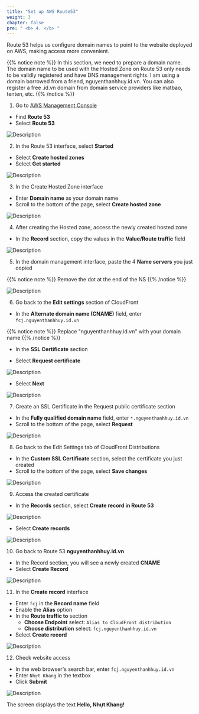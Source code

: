```yaml
---
title: "Set up AWS Route53"
weight: 3 
chapter: false
pre: " <b> 4. </b> "
---
```


Route 53 helps us configure domain names to point to the website deployed on AWS, making access more convenient.

{{% notice note %}}
In this section, we need to prepare a domain name. The domain name to be used with the Hosted Zone on Route 53 only needs to be validly registered and have DNS management rights.
I am using a domain borrowed from a friend, nguyenthanhhuy.id.vn. You can also register a free .id.vn domain from domain service providers like matbao, tenten, etc.
{{% /notice %}}

1. Go to [AWS Management Console](https://aws.amazon.com/console/)
- Find **Route 53**
- Select **Route 53**

![Description](/images/4/4.1.png)

2. In the Route 53 interface, select **Started**
- Select **Create hosted zones**
- Select **Get started**

![Description](/images/4/4.2.png)

3. In the Create Hosted Zone interface

- Enter **Domain name** as your domain name
- Scroll to the bottom of the page, select **Create hosted zone**

![Description](/images/4/4.3.png)

4. After creating the Hosted zone, access the newly created hosted zone
- In the **Record** section, copy the values in the **Value/Route traffic** field

![Description](/images/4/4.4.png)

5. In the domain management interface, paste the 4 **Name servers** you just copied

{{% notice note %}}
Remove the dot at the end of the NS
{{% /notice %}}

![Description](/images/4/4.5.png)

6. Go back to the **Edit settings** section of CloudFront
- In the **Alternate domain name (CNAME)** field, enter `fcj.nguyenthanhhuy.id.vn`

{{% notice note %}}
Replace "nguyenthanhhuy.id.vn" with your domain name
{{% /notice %}}

- In the **SSL Certificate** section
+ Select **Request certificate**

![Description](/images/4/4.6.png)

+ Select **Next**

![Description](/images/4/4.7.png)

7. Create an SSL Certificate in the Request public certificate section
- In the **Fully qualified domain name** field, enter `*.nguyenthanhhuy.id.vn`
- Scroll to the bottom of the page, select **Request**

![Description](/images/4/4.8.png)

8. Go back to the Edit Settings tab of CloudFront Distributions
- In the **Custom SSL Certificate** section, select the certificate you just created
- Scroll to the bottom of the page, select **Save changes**

![Description](/images/4/4.12.png)

9. Access the created certificate
- In the **Records** section, select **Create record in Route 53**

![Description](/images/4/4.9.png)

- Select **Create records**

![Description](/images/4/4.10.png)

10. Go back to Route 53 **nguyenthanhhuy.id.vn**
- In the Record section, you will see a newly created **CNAME**
- Select **Create Record**

![Description](/images/4/4.11.png)

11. In the **Create record** interface
- Enter `fcj` in the **Record name** field
- Enable the **Alias** option
- In the **Route traffic to** section
    + **Choose Endpoint** select: `Alias to CloudFront distribution`
    + **Choose distribution** select: `fcj.nguyenthanhhuy.id.vn`
- Select **Create record**

![Description](/images/4/4.13.png)

12. Check website access
- In the web browser's search bar, enter `fcj.nguyenthanhhuy.id.vn`
- Enter `Nhựt Khang` in the textbox
- Click **Submit**

![Description](/images/4/4.14.png)

The screen displays the text **Hello, Nhựt Khang!**